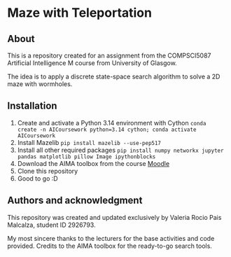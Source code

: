 # Maze with Teleportation

## About

This is a repository created for an assignment from the COMPSCI5087 Artificial Intelligence M course from University of Glasgow.

The idea is to apply a discrete state-space search algorithm to solve a 2D maze with wormholes.

## Installation

1. Create and activate a Python 3.14 environment with Cython
```conda create -n AICoursework python=3.14 cython; conda activate AICoursework```
2. Install Mazelib
```pip install mazelib --use-pep517```
3. Install all other required packages
```pip install numpy networkx jupyter pandas matplotlib pillow Image ipythonblocks```
4. Download the AIMA toolbox from the course [Moodle](https://moodle.gla.ac.uk/mod/resource/view.php?id=4652387)
5. Clone this repository
6. Good to go :D

## Authors and acknowledgment

This repository was created and updated exclusively by Valeria Rocio Pais Malcalza, student ID 2926793.

My most sincere thanks to the lecturers for the base activities and code provided. Credits to the AIMA toolbox for the ready-to-go search tools.
